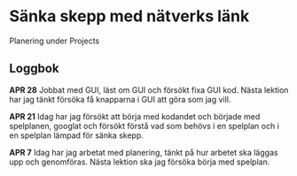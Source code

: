 # Sänka skepp med nätverks länk

Planering under Projects

## Loggbok

**APR 28** Jobbat med GUI, läst om GUI och försökt fixa GUI kod. Nästa lektion har jag tänkt försöka få knapparna i GUI att göra som jag vill.

**APR 21** Idag har jag försökt att börja med kodandet och började med spelplanen, googlat och försökt förstå vad som behövs i en spelplan och i en spelplan lämpad för sänka skepp.

**APR 7** Idag har jag arbetat med planering, tänkt på hur arbetet ska läggas upp och genomföras. Nästa lektion ska jag försöka börja med spelplan.
